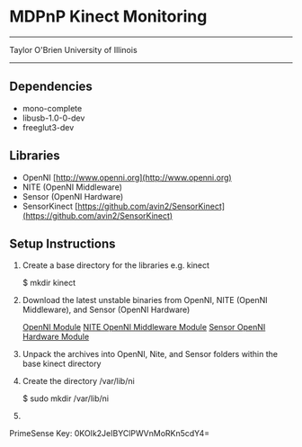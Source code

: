 # MDPnP Kinect Monitoring #
---------------------------

Taylor O'Brien
University of Illinois

---------------------------
## Dependencies ##

+ mono-complete
+ libusb-1.0-0-dev
+ freeglut3-dev

## Libraries ##

+ OpenNI [http://www.openni.org](http://www.openni.org)
+ NITE (OpenNI Middleware)
+ Sensor   (OpenNI Hardware)
+ SensorKinect [https://github.com/avin2/SensorKinect](https://github.com/avin2/SensorKinect)

## Setup Instructions ##

1. Create a base directory for the libraries e.g. kinect

    $ mkdir kinect

2. Download the latest unstable binaries from OpenNI, NITE (OpenNI Middleware), and Sensor (OpenNI Hardware)

    [OpenNI Module](http://www.openni.org/downloadfiles/opennimodules/openni-binaries/latest-unstable/160-openni-unstable-build-for-ubuntu-10-10-x86-32-bit-v1-3-2/download)
    [NITE OpenNI Middleware Module](http://www.openni.org/downloadfiles/opennimodules/openni-compliant-middleware-binaries/latest-unstable/174-primesense-nite-unstable-build-for-ubuntu-10-10-x86-32-bit-v1-4-1/download)
    [Sensor OpenNI Hardware Module](http://www.openni.org/downloadfiles/opennimodules/openni-compliant-hardware-binaries/latest-unstable/167-primesensor-module-unstable-build-for-ubuntu-10-10-x86-32-bit-v5-0-3/download)

3. Unpack the archives into OpenNI, Nite, and Sensor folders within the base kinect directory

4. Create the directory /var/lib/ni

    $ sudo mkdir /var/lib/ni

4. 

PrimeSense Key: 0KOIk2JeIBYClPWVnMoRKn5cdY4=

